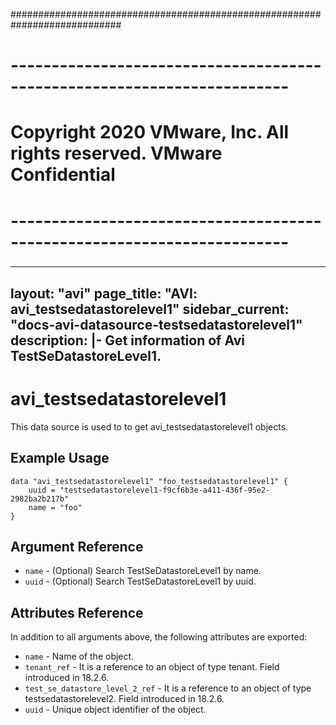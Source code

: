 ############################################################################
# ------------------------------------------------------------------------
# Copyright 2020 VMware, Inc.  All rights reserved. VMware Confidential
# ------------------------------------------------------------------------
###

---
layout: "avi"
page_title: "AVI: avi_testsedatastorelevel1"
sidebar_current: "docs-avi-datasource-testsedatastorelevel1"
description: |-
  Get information of Avi TestSeDatastoreLevel1.
---

# avi_testsedatastorelevel1

This data source is used to to get avi_testsedatastorelevel1 objects.

## Example Usage

```hcl
data "avi_testsedatastorelevel1" "foo_testsedatastorelevel1" {
    uuid = "testsedatastorelevel1-f9cf6b3e-a411-436f-95e2-2982ba2b217b"
    name = "foo"
}
```

## Argument Reference

* `name` - (Optional) Search TestSeDatastoreLevel1 by name.
* `uuid` - (Optional) Search TestSeDatastoreLevel1 by uuid.

## Attributes Reference

In addition to all arguments above, the following attributes are exported:

* `name` - Name of the object.
* `tenant_ref` - It is a reference to an object of type tenant. Field introduced in 18.2.6.
* `test_se_datastore_level_2_ref` - It is a reference to an object of type testsedatastorelevel2. Field introduced in 18.2.6.
* `uuid` - Unique object identifier of the object.

